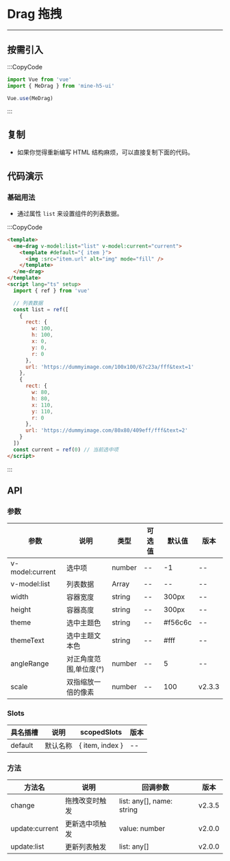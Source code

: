 # Drag 拖拽

---

## 按需引入

:::CopyCode

```js
import Vue from 'vue'
import { MeDrag } from 'mine-h5-ui'

Vue.use(MeDrag)
```

:::

## 复制

- 如果你觉得重新编写 HTML 结构麻烦，可以直接复制下面的代码。

## 代码演示

### 基础用法

- 通过属性 `list` 来设置组件的列表数据。

:::CopyCode

```html
<template>
  <me-drag v-model:list="list" v-model:current="current">
    <template #default="{ item }">
      <img :src="item.url" alt="img" mode="fill" />
    </template>
  </me-drag>
</template>
<script lang="ts" setup>
  import { ref } from 'vue'

  // 列表数据
  const list = ref([
    {
      rect: {
        w: 100,
        h: 100,
        x: 0,
        y: 0,
        r: 0
      },
      url: 'https://dummyimage.com/100x100/67c23a/fff&text=1'
    },
    {
      rect: {
        w: 80,
        h: 80,
        x: 110,
        y: 110,
        r: 0
      },
      url: 'https://dummyimage.com/80x80/409eff/fff&text=2'
    }
  ])
  const current = ref(0) // 当前选中项
</script>
```

:::

## API

### 参数

| 参数            | 说明                   | 类型   | 可选值 | 默认值  | 版本   |
| --------------- | ---------------------- | ------ | ------ | ------- | ------ |
| v-model:current | 选中项                 | number | --     | -1      | --     |
| v-model:list    | 列表数据               | Array  | --     | --      | --     |
| width           | 容器宽度               | string | --     | 300px   | --     |
| height          | 容器高度               | string | --     | 300px   | --     |
| theme           | 选中主题色             | string | --     | #f56c6c | --     |
| themeText       | 选中主题文本色         | string | --     | #fff    | --     |
| angleRange      | 对正角度范围,单位度(°) | number | --     | 5       | --     |
| scale           | 双指缩放一倍的像素     | number | --     | 100     | v2.3.3 |

### Slots

| 具名插槽 | 说明     | scopedSlots     | 版本 |
| -------- | -------- | --------------- | ---- |
| default  | 默认名称 | { item, index } | --   |

### 方法

| 方法名         | 说明           | 回调参数                  | 版本   |
| -------------- | -------------- | ------------------------- | ------ |
| change         | 拖拽改变时触发 | list: any[], name: string | v2.3.5 |
| update:current | 更新选中项触发 | value: number             | v2.0.0 |
| update:list    | 更新列表触发   | list: any[]               | v2.0.0 |
